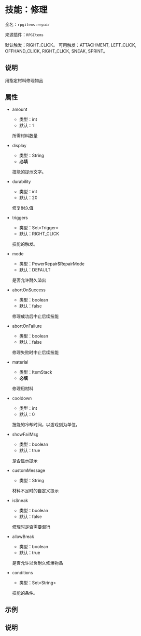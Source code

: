 # 技能：修理

<!-- 本文件是通过游戏内 `/rpgitem gen-wiki` 命令生成的。 -->
<!-- 请只在对应的 "beginCustomXXXX" 与 "endCustomXXXX" 间编辑。  -->
<!-- 如果您想修改技能或其属性的描述， -->
<!-- 请修改 "resources/lang/zh_CN.yml" 中对应的项。 -->

全名：`rpgitems:repair`

来源插件：`RPGItems`

默认触发：RIGHT_CLICK。
可用触发：ATTACHMENT, LEFT_CLICK, OFFHAND_CLICK, RIGHT_CLICK, SNEAK, SPRINT。

<!-- beginCustomHeader -->
<!-- endCustomHeader -->

## 说明

用指定材料修理物品
<!-- beginCustomDescription -->
<!-- endCustomDescription -->

## 属性

* amount

  * 类型：int
  * 默认：1

  所需材料数量

* display

  * 类型：String
  * **必填**

  技能的提示文字。

* durability

  * 类型：int
  * 默认：20

  修复耐久值

* triggers

  * 类型：Set&lt;Trigger&gt;
  * 默认：RIGHT_CLICK

  技能的触发。

* mode

  * 类型：PowerRepair$RepairMode
  * 默认：DEFAULT

  是否允许耐久溢出

* abortOnSuccess

  * 类型：boolean
  * 默认：false

  修理成功后中止后续技能

* abortOnFailure

  * 类型：boolean
  * 默认：false

  修理失败时中止后续技能

* material

  * 类型：ItemStack
  * **必填**

  修理用材料

* cooldown

  * 类型：int
  * 默认：0

  技能的冷却时间，以游戏刻为单位。

* showFailMsg

  * 类型：boolean
  * 默认：true

  是否显示提示

* customMessage

  * 类型：String

  材料不足时的自定义提示

* isSneak

  * 类型：boolean
  * 默认：false

  修理时是否需要潜行

* allowBreak

  * 类型：boolean
  * 默认：true

  是否允许以负耐久修爆物品

* conditions

  * 类型：Set&lt;String&gt;

  技能的条件。

<!-- beginCustomProperties -->
<!-- endCustomProperties -->

## 示例

<!-- beginCustomExample -->
<!-- endCustomExample -->

## 说明

<!-- beginCustomNote -->
<!-- endCustomNote -->